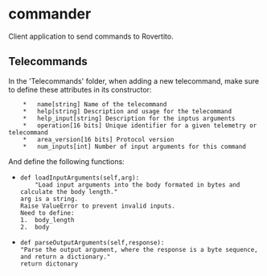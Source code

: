# commander
Client application to send commands to Rovertito.

## Telecommands
In the 'Telecommands' folder, when adding a new telecommand, make sure to define these attributes in its constructor:

        *   name[string] Name of the telecommand
        *   help[string] Description and usage for the telecommand
        *   help_input[string] Description for the inptus arguments
        *   operation[16 bits] Unique identifier for a given telemetry or telecommand
        *   area_version[16 bits] Protocol version
        *   num_inputs[int] Number of input arguments for this command	

And define the following functions:

*   ```
    def loadInputArguments(self,arg):
        "Load input arguments into the body formated in bytes and calculate the body length."
    arg is a string. 
    Raise ValueError to prevent invalid inputs.
    Need to define:
    1.  body_length
    2.  body
*   ```
    def parseOutputArguments(self,response):
    "Parse the output argument, where the response is a byte sequence, and return a dictionary."
    return dictonary
    ```
  